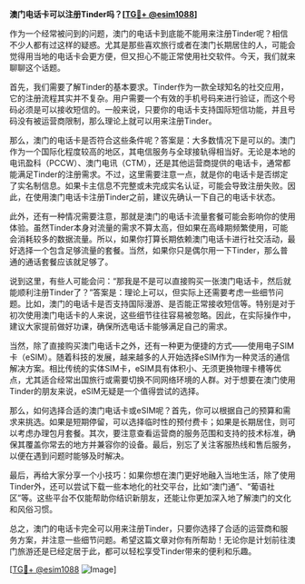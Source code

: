 **澳门电话卡可以注册Tinder吗？[[TG💪+ @esim1088](https://t.me/s/esim1088)]**

作为一个经常被问到的问题，澳门的电话卡到底能不能用来注册Tinder呢？相信不少人都有过这样的疑惑。尤其是那些喜欢旅行或者在澳门长期居住的人，可能会觉得用当地的电话卡会更方便，但又担心不能正常使用社交软件。今天，我们就来聊聊这个话题。

首先，我们需要了解Tinder的基本要求。Tinder作为一款全球知名的社交应用，它的注册流程其实并不复杂。用户需要一个有效的手机号码来进行验证，而这个号码必须是可以接收短信的。一般来说，只要你的电话卡支持国际短信功能，并且号码没有被运营商限制，那么理论上就可以用来注册Tinder。

那么，澳门的电话卡是否符合这些条件呢？答案是：大多数情况下是可以的。澳门作为一个国际化程度较高的地区，其电信服务与全球接轨得相当好。无论是本地的电讯盈科（PCCW）、澳门电讯（CTM），还是其他运营商提供的电话卡，通常都能满足Tinder的注册需求。不过，这里需要注意一点，就是你的电话卡是否绑定了实名制信息。如果卡主信息不完整或未完成实名认证，可能会导致注册失败。因此，在使用澳门电话卡注册Tinder之前，建议先确认一下自己的电话卡状态。

此外，还有一种情况需要注意，那就是澳门的电话卡流量套餐可能会影响你的使用体验。虽然Tinder本身对流量的需求不算太高，但如果在高峰期频繁使用，可能会消耗较多的数据流量。所以，如果你打算长期依赖澳门电话卡进行社交活动，最好选择一个包含足够流量的套餐。当然，如果你只是偶尔用一下Tinder，那么普通的通话套餐应该就足够了。

说到这里，有些人可能会问：“那我是不是可以直接购买一张澳门电话卡，然后就能顺利注册Tinder了？”答案是：理论上可以，但实际上还需要考虑一些细节问题。比如，澳门的电话卡是否支持国际漫游、是否能正常接收短信等。特别是对于初次使用澳门电话卡的人来说，这些细节往往容易被忽略。因此，在实际操作中，建议大家提前做好功课，确保所选电话卡能够满足自己的需求。

当然，除了直接购买澳门电话卡之外，还有一种更为便捷的方式——使用电子SIM卡（eSIM）。随着科技的发展，越来越多的人开始选择eSIM作为一种灵活的通信解决方案。相比传统的实体SIM卡，eSIM具有体积小、无须更换物理卡槽等优点，尤其适合经常出国旅行或需要切换不同网络环境的人群。对于想要在澳门使用Tinder的朋友来说，eSIM无疑是一个值得尝试的选择。

那么，如何选择合适的澳门电话卡或eSIM呢？首先，你可以根据自己的预算和需求来挑选。如果是短期停留，可以选择临时性的预付费卡；如果是长期居住，则可以考虑办理包月套餐。其次，要注意查看运营商的服务范围和支持的技术标准，确保其覆盖你常去的地方并兼容你的设备。最后，别忘了关注客服热线和售后服务，以便在遇到问题时能够及时解决。

最后，再给大家分享一个小技巧：如果你想在澳门更好地融入当地生活，除了使用Tinder外，还可以尝试下载一些本地化的社交平台，比如“澳门通”、“葡语社区”等。这些平台不仅能帮助你结识新朋友，还能让你更加深入地了解澳门的文化和风俗习惯。

总之，澳门的电话卡完全可以用来注册Tinder，只要你选择了合适的运营商和服务方案，并注意一些细节问题。希望这篇文章对你有所帮助！无论你是计划前往澳门旅游还是已经定居于此，都可以轻松享受Tinder带来的便利和乐趣。

[[TG💪+ @esim1088](https://t.me/s/esim1088) ![Image](https://i.postimg.cc/4NQfJmqS/Snipaste-2025-05-13-00-14-12.png)]